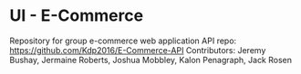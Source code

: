 # UI - E-Commerce
Repository for group e-commerce web application
API repo: https://github.com/Kdp2016/E-Commerce-API
Contributors: Jeremy Bushay, Jermaine Roberts, Joshua Mobbley, Kalon Penagraph, Jack Rosen
